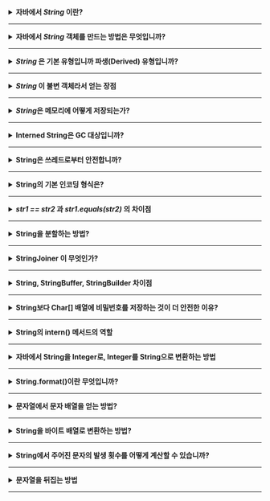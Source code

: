 <details>
    <summary><b>자바에서 <i>String</i> 이란?</b></summary>

- 내부적으로 바이트 값의 배열로 표현.
- Java 9 이후부터 **compact Strings** 도입.
  - 문자열에 1 바이트 문자만 있으면 _Latin-1 Encoding_ 사용.
  - 1 멀티 바이트 문자 이상이면 _UTF-16 Encoding_ 사용.
</details>

---

<details>
    <summary><b>자바에서 <i>String</i> 객체를 만드는 방법은 무엇입니까?</b></summary>

```java
String s = "abc";
String s = new String("abc");
```
</details>

---

<details>
    <summary><b><i>String</i> 은 기본 유형입니까 파생(Derived) 유형입니까?</b></summary>

- _String_ 은 상태와 동작을 가지고 있으므로 **파생 타입**이다.
- subString(), indexOf(), equals() 는 기본 타입은 가질 수 없는 메서드이다.

그러나 _String_ 은 너무 자주 사용하기 때문에 기본 타입처럼 느껴지는 몇 가지 특성이 있다.

- _String_ 은 스택 영역에 저장되지는 않지만 **string pool**이라는 특수 메모리 영역에 저장된다.
- 기본 타입과 마찬가지로 `+` 연산자 사용이 가능하다.
- _new_ 키워드 없이 _String_ 인스턴스 생성이 가능하다.
</details>

---

<details>
    <summary><b><i>String</i> 이 불변 객체라서 얻는 장점</b></summary>

- _String pool_ 은 한 번 생성된 _String_ 이 재사용되어야 하므로 절대 변경되지 않는 경우에만 사용할 수 있다.
- _String_ 이 변하지 않음을 보장하기 때문에 다른 메서드에 안전하게 전달할 수 있다.
- 자동으로 이 클래스를 쓰레드로부터 안전하게 만든다.
- 쓰레드로부터 안전하기 때문에 동기화할 필요가 없으므로 성능이 향상된다.
- 변경되지 않음이 보장되므로 해시 코드를 쉽게 캐싱할 수 있다.
</details>

---

<details>
    <summary><b><i>String</i>은 메모리에 어떻게 저장되는가?</b></summary>

- JVM 메서드 영역의 _runtime constant pool_ 에 저장된다.
- JVM 메서드 영역은 논리적으로 힙 메모리의 일부지만 GC 정책을 따르지 않는다.(구현에 따라 다를 수 있음)

</details>

---

<details>
    <summary><b>Interned String은 GC 대상입니까?</b></summary>

프로그램에서 참조가 없는 경우 _String pool_ 의 모든 _String_ 은 GC 대상이 된다.
</details>

---

<details>
    <summary><b>String은 쓰레드로부터 안전합니까?</b></summary>

- immutable 하므로 쓰레드에 안전하다.
- 쓰레드가 값을 변경하려고 하면 기존 문자열을 수정하는 게 아니라 새 문자열을 생성한다.
</details>

--- 

<details>
    <summary><b>String의 기본 인코딩 형식은?</b></summary>

- Java 8 이하 버전은 내부적으로 UTF-16 형식이다.
- JDK 9 부터 1 바이트 문자만 포함하는 문자열은 _Latin-1_, 1개 이상의 멀티바이트 문자가 포함된 문자열은
_UTF-16_ 인코딩을 사용한다.
</details>

---

<details>
    <summary><b><i>str1 == str2</i> 과 <i>str1.equals(str2)</i> 의 차이점</b></summary>

- 전자는 동일성 비교(참조가 같음을 비교)
- 후자는 동등성 비교(참조값이 가리키는 값이 같음을 비교)
</details>

---

<details>
    <summary><b>String을 분할하는 방법?</b></summary>

정규식을 사용할 수 있는 split 메서드를 이용하면 된다.

```java
String[] parts = "john,peter,mary".split(",");
assertEquals(new String[] {"john", "peter", "mary" }, parts);
```

_split_ 의 까다로운 점은 빈 문자열을 분할할 때 비어있지 않은 배열을 얻을 수 있다는 점이다.

```java
assertEquals(new String[] {""}, "".split(","));
```
</details>

---

<details>
    <summary><b>StringJoiner 이 무엇인가?</b></summary>

- 자바 8에 도입된 클래스로써 별도의 문자열을 하나로 결합하기 위해 사용한다.

```java
StringJoiner joiner = new StringJoiner("," "[", "]");
joiner.add("Red").add("Green").add("Blue");
assertEqauls("[Red,Green,Blue]", joiner.toString());
```
</details>

---

<details>
    <summary><b>String, StringBuffer, StringBuilder 차이점</b></summary>

- _String_ 은 불변 객체다. 예전에는 + 연산 시 새로운 문자열을 생성했지만, 요즘 컴파일러는 내부적으로 _StringBuilder_
를 사용하고 + 연산을 최적화한다.
- 하지만 루프와 같은 복잡한 코드는 완전히 새로운 _String_ 을 생성하므로 이럴 땐 _StringBuilder_ 나 _StringBuffer_ 가 유용하다.
- _StringBuffer_ 는 쓰레드에 안전하지만 _StringBuilder_ 는 그렇지 않다.
</details>

---

<details>
    <summary><b>String보다 Char[] 배열에 비밀번호를 저장하는 것이 더 안전한 이유?</b></summary>

_String_ 은 변경할 수 없으므로 수정 불가능하다.
이 특성은 내용을 덮어쓰거나 수정하거나 0으로 만드는 것을 방지하여 문자열에 민감한 정보를 저장하는데 적합하지 않게 만든다.

- 문자열 내용을 제거하려면 GC에 의존해야한다.
- Java 6 이하에서는 문자열이 PermGen에 저장되므로 문자열이 생성되면 절대 GC 수집이 되지 않는다.
- char[] 배열을 사용하면 GC에 의존하지 않고도 수정하거나 완전히 지울 수 있다.
</details>

---

<details>
    <summary><b>String의 intern() 메서드의 역할</b></summary>

_intern()_ 메서드는 힙 영역에 _String_ 객체를 깊은 복사와 동시에 JVM이 관리하는 _String constant pool_ 에 저장한다.

- 자바는 리터럴을 사용해서 생성한 모든 _String_ 객체는 자동으로 _intern()_ 메서드를 적용시킨다.
- 하지만 _new_ 연산자를 사용하면 다른 객체처럼 힙에 추가한다.

</details>

---

<details>
    <summary><b>자바에서 String을 Integer로, Integer를 String으로 변환하는 방법</b></summary>

```java
int num = Integer.parseInt("22");

String s = Integer.toString(num);
```
</details>

---

<details>
    <summary><b>String.format()이란 무엇입니까?</b></summary>

지정된 형식 문자열과 인수를 사용하여 형식이 지정된 문자열을 반환한다.

```java
String title = "apple";
String formatted = String.format("Fruit is %s", title);
assertEquals("Fruit is apple", formatted);
```
</details>

---

<details>
    <summary><b>문자열에서 문자 배열을 얻는 방법?</b></summary>

```java
char[] hello = "hello".toCharArray();
```
</details>

---

<details>
    <summary><b>String을 바이트 배열로 변환하는 방법?</b></summary>

```java
byte[] byteArray = "abcd".getBytes("UTF-8");
```
</details>

---

<details>
    <summary><b>String에서 주어진 문자의 발생 횟수를 어떻게 계산할 수 있습니까?</b></summary>

```java
long count = "hello".chars().filter(ch -> (char) ch == 'l').count();
assertEquals(2, count);
```
</details>

---

<details>
    <summary><b>문자열을 뒤집는 방법</b></summary>

```java
String reversed = new StringBuilder("baeldung").reverse().toString();
assertEquals("gnudleab", reversed);
```
</details>

---